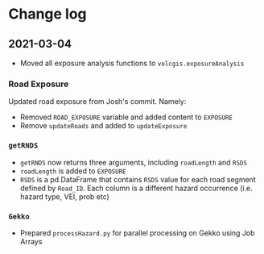 # Change log

## 2021-03-04

- Moved all exposure analysis functions to `volcgis.exposureAnalysis`

### Road Exposure
Updated road exposure from Josh's commit. Namely:
- Removed `ROAD_EXPOSURE` variable and added content to `EXPOSURE`
- Remove `updateRoads` and added to `updateExposure`

### `getRNDS`
- `getRNDS` now returns three arguments, including `roadLength` and `RSDS`
- `roadLength` is added to `EXPOSURE`
- `RSDS` is a pd.DataFrame that contains `RSDS` value for each road segment defined by `Road_ID`. Each column is a different hazard occurrence (i.e. hazard type, VEI, prob etc)

### `Gekko`
- Prepared `processHazard.py` for parallel processing on Gekko using Job Arrays